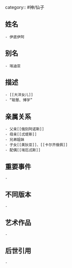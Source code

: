 category:: #神/仙子
## 姓名
	- 伊底伊阿
## 别名
	- 埃迪亚
## 描述
	- [[大洋女儿]]
	- “聪慧、博学”
## 亲属关系
	- 父亲[[俄刻阿诺斯]]
	- 母亲[[忒堤斯]]
	- 兄弟姐妹
	- 子女[[美狄亚]]、[[卡尔齐俄佩]]
	- 配偶[[埃厄忒斯]]
## 重要事件
	-
## 不同版本
	-
## 艺术作品
	-
## 后世引用
	-
